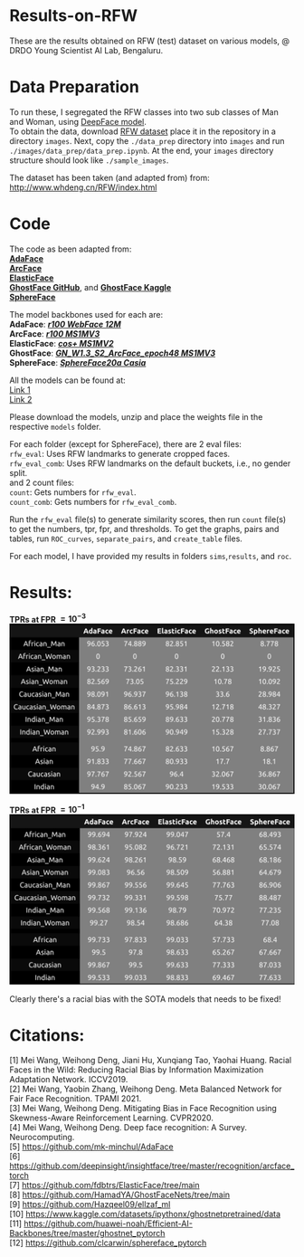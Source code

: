 # Results-on-RFW
These are the results obtained on RFW (test) dataset on various models, @ DRDO Young Scientist AI Lab, Bengaluru.

# Data Preparation
To run these, I segregated the RFW classes into two sub classes of Man and Woman, using [DeepFace model](https://github.com/serengil/deepface).  
To obtain the data, download [RFW dataset](http://www.whdeng.cn/RFW/index.html) place it in the repository in a directory `images`. Next, copy the `./data_prep` directory into `images` and run `./images/data_prep/data_prep.ipynb`. At the end, your `images` directory structure should look like `./sample_images`.

The dataset has been taken (and adapted from) from: http://www.whdeng.cn/RFW/index.html

# Code
The code as been adapted from:   
[**AdaFace**](https://github.com/mk-minchul/AdaFace)    
[**ArcFace**](https://github.com/deepinsight/insightface/tree/master/recognition/arcface_torch)    
[**ElasticFace**](https://github.com/fdbtrs/ElasticFace/tree/main)    
[**GhostFace GitHub**](https://github.com/HamadYA/GhostFaceNets/tree/main), and [**GhostFace Kaggle**](https://www.kaggle.com/datasets/tempusme/ghostfacenet)       
[**SphereFace**](https://github.com/clcarwin/sphereface_pytorch)   

The model backbones used for each are:  
**AdaFace**: [***r100 WebFace 12M***](https://drive.google.com/file/d/1dswnavflETcnAuplZj1IOKKP0eM8ITgT/view)   
**ArcFace**: [***r100 MS1MV3***](https://onedrive.live.com/?authkey=%21AFZjr283nwZHqbA&id=4A83B6B633B029CC%215585&cid=4A83B6B633B029CC)   
**ElasticFace**: [***cos+ MS1MV2***](https://drive.google.com/drive/folders/19LXrjVNt60JBZP7JqsvOSWMwGLGrcJl5)   
**GhostFace**: [***GN_W1.3_S2_ArcFace_epoch48 MS1MV3***](https://www.kaggle.com/datasets/tempusme/ghostfacenet)   
**SphereFace**: [***SphereFace20a Casia***](https://github.com/clcarwin/sphereface_pytorch/tree/master/model)   

All the models can be found at:  
[Link 1](https://drive.google.com/file/d/1YWIrkFIHw-Q6KUAyX7x7GZXAt4Bw5p1q/view?usp=sharing)   
[Link 2](https://drive.google.com/file/d/1WxQ_1BYRx1g-4zIEKTywDW8-GWNCQ6ea/view?usp=sharing) 

Please download the models, unzip and place the weights file in the respective `models` folder.  

For each folder (except for SphereFace), there are 2 eval files:  
`rfw_eval`: Uses RFW landmarks to generate cropped faces.  
`rfw_eval_comb`: Uses RFW landmarks on the default buckets, i.e., no gender split.  
and 2 count files:  
`count`: Gets numbers for `rfw_eval`.    
`count_comb`: Gets numbers for `rfw_eval_comb`.  

Run the `rfw_eval` file(s) to generate similarity scores, then run `count` file(s) to get the numbers, tpr, fpr, and thresholds. To get the graphs, pairs and tables, run `ROC_curves`, `separate_pairs`, and `create_table` files.

For each model, I have provided my results in folders `sims`,`results`, and `roc`.

# Results:

**TPRs at FPR $\mathbf{ = 10^{-3} }$**
![TPRs at FPR= 10^(-3)](./TPR@FPR=E-03.png "TPRs at FPR= 10^(-3)")

**TPRs at FPR $\mathbf{ = 10^{-1} }$**
![TPRs at FPR= 10^(-1)](./TPR@FPR=E-01.png "TPRs at FPR= 10^(-1)")

Clearly there's a racial bias with the SOTA models that needs to be fixed!
# Citations:  
[1] Mei Wang, Weihong Deng, Jiani Hu, Xunqiang Tao, Yaohai Huang. Racial Faces in the Wild: Reducing Racial Bias by Information Maximization Adaptation Network. ICCV2019.  
[2] Mei Wang, Yaobin Zhang, Weihong Deng. Meta Balanced Network for Fair Face Recognition. TPAMI 2021.  
[3] Mei Wang, Weihong Deng. Mitigating Bias in Face Recognition using Skewness-Aware Reinforcement Learning. CVPR2020.  
[4] Mei Wang, Weihong Deng. Deep face recognition: A Survey. Neurocomputing.  
[5] https://github.com/mk-minchul/AdaFace  
[6] https://github.com/deepinsight/insightface/tree/master/recognition/arcface_torch  
[7] https://github.com/fdbtrs/ElasticFace/tree/main  
[8] https://github.com/HamadYA/GhostFaceNets/tree/main  
[9] https://github.com/Hazqeel09/ellzaf_ml  
[10] https://www.kaggle.com/datasets/ipythonx/ghostnetpretrained/data  
[11] https://github.com/huawei-noah/Efficient-AI-Backbones/tree/master/ghostnet_pytorch  
[12] https://github.com/clcarwin/sphereface_pytorch   
